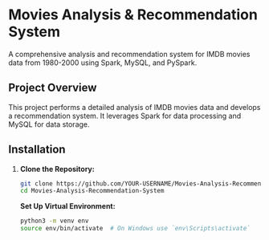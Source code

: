 # Movies Analysis & Recommendation System

A comprehensive analysis and recommendation system for IMDB movies data from 1980-2000 using Spark, MySQL, and PySpark.

## Project Overview

This project performs a detailed analysis of IMDB movies data and develops a recommendation system. It leverages Spark for data processing and MySQL for data storage.

## Installation

1. **Clone the Repository:**
   ```bash
   git clone https://github.com/YOUR-USERNAME/Movies-Analysis-Recommendation-System.git
   cd Movies-Analysis-Recommendation-System
   ```
   **Set Up Virtual Environment:**
   ```bash
   python3 -m venv env
   source env/bin/activate  # On Windows use `env\Scripts\activate`
   ```
